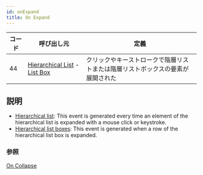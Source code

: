 ```yaml
---
id: onExpand
title: On Expand
---
```


| コード | 呼び出し元                                                                                                    | 定義                                      |
| --- | -------------------------------------------------------------------------------------------------------- | --------------------------------------- |
| 44  | [Hierarchical List](FormObjects/list_overview.md#overview) - [List Box](FormObjects/listbox_overview.md) | クリックやキーストロークで階層リストまたは階層リストボックスの要素が展開された |

## 説明

- [Hierarchical list](FormObjects/list_overview.md): This event is generated every time an element of the hierarchical list is expanded with a mouse click or keystroke.
- [Hierarchical list boxes](FormObjects/listbox_overview.md#hierarchical-list-boxes): This event is generated when a row of the hierarchical list box is expanded.

### 参照

[On Collapse](onCollapse.md)
